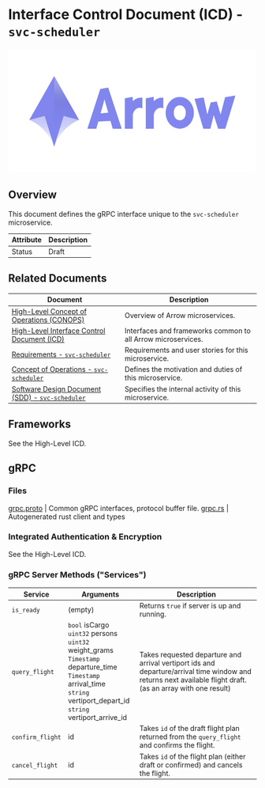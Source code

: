 # Interface Control Document (ICD) - `svc-scheduler`

<center>

<img src="https://github.com/Arrow-air/tf-github/raw/main/src/templates/doc-banner-services.png" style="height:250px" />

</center>

## Overview

This document defines the gRPC interface unique to the `svc-scheduler` microservice.

Attribute | Description
--- | ---
Status | Draft

## Related Documents

Document | Description
--- | ---
[High-Level Concept of Operations (CONOPS)](https://github.com/Arrow-air/se-services/blob/develop/docs/conops.md)| Overview of Arrow microservices.
[High-Level Interface Control Document (ICD)](https://github.com/Arrow-air/se-services/blob/develop/docs/icd.md) | Interfaces and frameworks common to all Arrow microservices.
[Requirements - `svc-scheduler`](https://docs.google.com/spreadsheets/d/1hLGIY6v_-GWK0jljLleN9nCiaRth0uKqRwssCJGIpuo/edit#gid=0) | Requirements and user stories for this microservice.
[Concept of Operations - `svc-scheduler`](./conops.md) | Defines the motivation and duties of this microservice.
[Software Design Document (SDD) - `svc-scheduler`](./sdd.md) | Specifies the internal activity of this microservice.

## Frameworks

See the High-Level ICD.

## gRPC

### Files

[grpc.proto](../proto/grpc.proto) | Common gRPC interfaces, protocol buffer file.
[grpc.rs](../client-grpc/src/grpc.rs) | Autogenerated rust client and types

### Integrated Authentication & Encryption

See the High-Level ICD.

### gRPC Server Methods ("Services")

| Service          | Arguments                                                                                                                                                                                        | Description                                                                                                                                                  |
|------------------|--------------------------------------------------------------------------------------------------------------------------------------------------------------------------------------------------|--------------------------------------------------------------------------------------------------------------------------------------------------------------|
| `is_ready`       | (empty)                                                                                                                                                                                          | Returns `true` if server is up and running.                                                                                                                  |
| `query_flight`   | `bool` isCargo<br/>`uint32` persons<br/>`uint32` weight_grams<br/>`Timestamp` departure_time<br/>`Timestamp` arrival_time<br/>`string` vertiport_depart_id<br/>`string` vertiport_arrive_id<br/> | Takes requested departure and arrival vertiport ids and departure/arrival time window and returns next available flight draft. (as an array with one result) |
| `confirm_flight` | id                                                                                                                                                                                               | Takes `id` of the draft flight plan returned from the `query_flight` and confirms the flight.                                                                |
| `cancel_flight`  | id                                                                                                                                                                                               | Takes `id` of the flight plan (either draft or confirmed) and cancels the flight.                                                                            |
